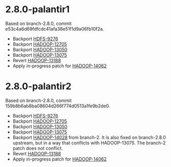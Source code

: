 # 2.8.0-palantir1

Based on branch-2.8.0, commit e53c4a6d69fdfcdc41afa38e51f1d9a06fb10f2a.

* Backport [HDFS-9276](https://issues.apache.org/jira/browse/HDFS-9276)
* Backport [HADOOP-12705](https://issues.apache.org/jira/browse/HADOOP-12705)
* Backport [HADOOP-13050](https://issues.apache.org/jira/browse/HADOOP-13050)
* Backport [HADOOP-13075](https://issues.apache.org/jira/browse/HADOOP-13075)
* Revert [HADOOP-13188](https://issues.apache.org/jira/browse/HADOOP-13188)
* Apply in-progress patch for [HADOOP-14062](https://issues.apache.org/jira/browse/HADOOP-14062)

# 2.8.0-palantir2

Based on branch-2.8.0, commit 159b8b6ab8ba08604d266f774d0513a1fe9b2de0.

* Backport [HDFS-9276](https://issues.apache.org/jira/browse/HDFS-9276)
* Backport [HADOOP-12705](https://issues.apache.org/jira/browse/HADOOP-12705)
* Backport [HADOOP-13050](https://issues.apache.org/jira/browse/HADOOP-13050)
* Backport [HADOOP-13075](https://issues.apache.org/jira/browse/HADOOP-13075)
* Backport [HADOOP-14028](https://issues.apache.org/jira/browse/HADOOP-14028) from branch-2.
  It is also fixed on branch-2.8.0 upstream, but in a way that conflicts with HADOOP-13075.
  The branch-2 patch does not conflict.
* Revert [HADOOP-13188](https://issues.apache.org/jira/browse/HADOOP-13188)
* Apply in-progress patch for [HADOOP-14062](https://issues.apache.org/jira/browse/HADOOP-14062)
